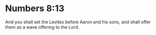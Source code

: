 # Numbers 8:13

And you shall set the Levites before Aaron and his sons, and shall offer them as a wave offering to the Lord.
